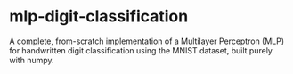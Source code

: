 # mlp-digit-classification
A complete, from-scratch implementation of a Multilayer Perceptron (MLP) for handwritten digit classification using the MNIST dataset, built purely with numpy.
